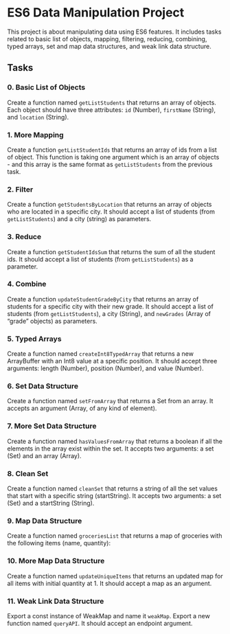 # ES6 Data Manipulation Project

This project is about manipulating data using ES6 features. It includes tasks related to basic list of objects, mapping, filtering, reducing, combining, typed arrays, set and map data structures, and weak link data structure.

## Tasks

### 0. Basic List of Objects

Create a function named `getListStudents` that returns an array of objects. Each object should have three attributes: `id` (Number), `firstName` (String), and `location` (String).

### 1. More Mapping

Create a function `getListStudentIds` that returns an array of ids from a list of object. This function is taking one argument which is an array of objects - and this array is the same format as `getListStudents` from the previous task.

### 2. Filter

Create a function `getStudentsByLocation` that returns an array of objects who are located in a specific city. It should accept a list of students (from `getListStudents`) and a city (string) as parameters.

### 3. Reduce

Create a function `getStudentIdsSum` that returns the sum of all the student ids. It should accept a list of students (from `getListStudents`) as a parameter.

### 4. Combine

Create a function `updateStudentGradeByCity` that returns an array of students for a specific city with their new grade. It should accept a list of students (from `getListStudents`), a city (String), and `newGrades` (Array of “grade” objects) as parameters.

### 5. Typed Arrays

Create a function named `createInt8TypedArray` that returns a new ArrayBuffer with an Int8 value at a specific position. It should accept three arguments: length (Number), position (Number), and value (Number).

### 6. Set Data Structure

Create a function named `setFromArray` that returns a Set from an array. It accepts an argument (Array, of any kind of element).

### 7. More Set Data Structure

Create a function named `hasValuesFromArray` that returns a boolean if all the elements in the array exist within the set. It accepts two arguments: a set (Set) and an array (Array).

### 8. Clean Set

Create a function named `cleanSet` that returns a string of all the set values that start with a specific string (startString). It accepts two arguments: a set (Set) and a startString (String).

### 9. Map Data Structure

Create a function named `groceriesList` that returns a map of groceries with the following items (name, quantity):

### 10. More Map Data Structure

Create a function named `updateUniqueItems` that returns an updated map for all items with initial quantity at 1. It should accept a map as an argument.

### 11. Weak Link Data Structure

Export a const instance of WeakMap and name it `weakMap`. Export a new function named `queryAPI`. It should accept an endpoint argument.
